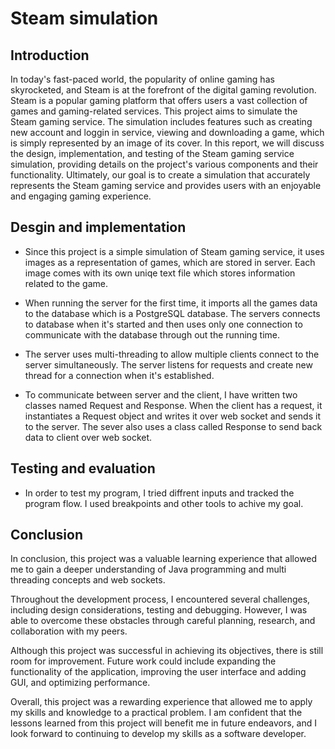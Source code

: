 # Steam simulation

## Introduction

In today's fast-paced world, the popularity of online gaming has skyrocketed, and Steam is at the forefront of the digital gaming revolution. Steam is a popular gaming platform that offers users a vast collection of games and gaming-related services. This project aims to simulate the Steam gaming service. The simulation includes features such as creating new account and loggin in service, viewing and downloading a game, which is simply represented by an image of its cover. In this report, we will discuss the design, implementation, and testing of the Steam gaming service simulation, providing details on the project's various components and their functionality. Ultimately, our goal is to create a simulation that accurately represents the Steam gaming service and provides users with an enjoyable and engaging gaming experience.

## Desgin and implementation

- Since this project is a simple simulation of Steam gaming service, it uses images as a representation of games, which are stored in server. Each image comes with its own uniqe text file which stores information related to the game.

- When running the server for the first time, it imports all the games data to the database which is a PostgreSQL database. The servers connects to database when it's started and then uses only one connection to communicate with the database through out the running time.

- The server uses multi-threading to allow multiple clients connect to the server simultaneously. The server listens for requests and create new thread for a connection when it's established.

- To communicate between server and the client, I have written two classes named Request and Response. When the client has a request, it instantiates a Request object and writes it over web socket and sends it to the server. The sever also uses a class called Response to send back data to client over web socket.

## Testing and evaluation

- In order to test my program, I tried diffrent inputs and tracked the program flow. I used breakpoints and other tools to achive my goal.

## Conclusion

In conclusion, this project was a valuable learning experience that allowed me to gain a deeper understanding of Java programming and multi threading concepts and web sockets.

Throughout the development process, I encountered several challenges, including design considerations, testing and debugging. However, I was able to overcome these obstacles through careful planning, research, and collaboration with my peers.

Although this project was successful in achieving its objectives, there is still room for improvement. Future work could include expanding the functionality of the application, improving the user interface and adding GUI, and optimizing performance.

Overall, this project was a rewarding experience that allowed me to apply my skills and knowledge to a practical problem. I am confident that the lessons learned from this project will benefit me in future endeavors, and I look forward to continuing to develop my skills as a software developer.
